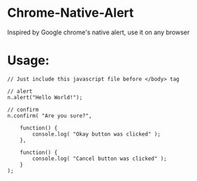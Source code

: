 # Chrome-Native-Alert
Inspired by Google chrome's native alert, use it on any browser

# Usage:

	// Just include this javascript file before </body> tag

	// alert
	n.alert("Hello World!");

	// confirm 
	n.confirm( "Are you sure?", 
	
		function() {
			console.log( "Okay button was clicked" );
		},

		function() {
			console.log( "Cancel button was clicked" );
		}
	);
